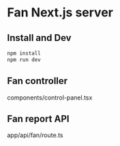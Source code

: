 # Fan Next.js server
## Install and Dev
```bash
npm install
npm run dev
```

## Fan controller
components/control-panel.tsx
## Fan report API
app/api/fan/route.ts